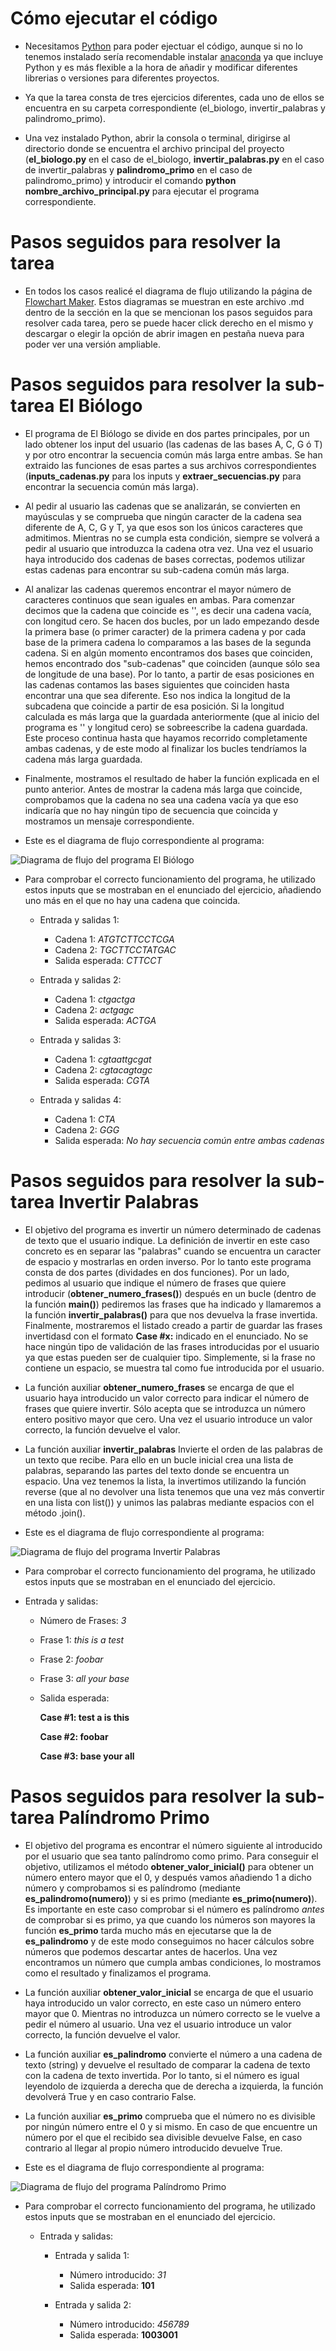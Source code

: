 # Cómo ejecutar el código

-   Necesitamos [Python](https://www.python.org/) para poder ejectuar el código, aunque si no lo tenemos instalado sería recomendable instalar [anaconda](https://www.anaconda.com/products/individual) ya que incluye Python y es más flexible a la hora de añadir y modificar diferentes librerias o versiones para diferentes proyectos.

-   Ya que la tarea consta de tres ejercicios diferentes, cada uno de ellos se encuentra en su carpeta correspondiente (el_biologo, invertir_palabras y palindromo_primo).

-   Una vez instalado Python, abrir la consola o terminal, dirigirse al directorio donde se encuentra el archivo principal del proyecto (**el_biologo.py** en el caso de el_biologo, **invertir_palabras.py** en el caso de invertir_palabras y **palindromo_primo** en el caso de palindromo_primo) y introducir el comando **python nombre_archivo_principal.py** para ejecutar el programa correspondiente.

# Pasos seguidos para resolver la tarea

-   En todos los casos realicé el diagrama de flujo utilizando la página de [Flowchart Maker](https://app.diagrams.net/). Estos diagramas se muestran en este archivo .md dentro de la sección en la que se mencionan los pasos seguidos para resolver cada tarea, pero se puede hacer click derecho en el mismo y descargar o elegir la opción de abrir imagen en pestaña nueva para poder ver una versión ampliable.

# Pasos seguidos para resolver la sub-tarea El Biólogo

-   El programa de El Biólogo se divide en dos partes principales, por un lado obtener los input del usuario (las cadenas de las bases A, C, G ó T) y por otro encontrar la secuencia común más larga entre ambas. Se han extraido las funciones de esas partes a sus archivos correspondientes (**inputs_cadenas.py** para los inputs y **extraer_secuencias.py** para encontrar la secuencia común más larga).

-   Al pedir al usuario las cadenas que se analizarán, se convierten en mayúsculas y se comprueba que ningún caracter de la cadena sea diferente de A, C, G y T, ya que esos son los únicos caracteres que admitimos. Mientras no se cumpla esta condición, siempre se volverá a pedir al usuario que introduzca la cadena otra vez. Una vez el usuario haya introducido dos cadenas de bases correctas, podemos utilizar estas cadenas para encontrar su sub-cadena común más larga.

-   Al analizar las cadenas queremos encontrar el mayor número de caracteres continuos que sean iguales en ambas. Para comenzar decimos que la cadena que coincide es '', es decir una cadena vacía, con longitud cero. Se hacen dos bucles, por un lado empezando desde la primera base (o primer caracter) de la primera cadena y por cada base de la primera cadena lo comparamos a las bases de la segunda cadena. Si en algún momento encontramos dos bases que coinciden, hemos encontrado dos "sub-cadenas" que coinciden (aunque sólo sea de longitude de una base). Por lo tanto, a partir de esas posiciones en las cadenas contamos las bases siguientes que coinciden hasta encontrar una que sea diferente. Eso nos indica la longitud de la subcadena que coincide a partir de esa posición. Si la longitud calculada es más larga que la guardada anteriormente (que al inicio del programa es '' y longitud cero) se sobreescribe la cadena guardada. Este proceso continua hasta que hayamos recorrido completamente ambas cadenas, y de este modo al finalizar los bucles tendríamos la cadena más larga guardada.

-   Finalmente, mostramos el resultado de haber la función explicada en el punto anterior. Antes de mostrar la cadena más larga que coincide, comprobamos que la cadena no sea una cadena vacía ya que eso indicaría que no hay ningún tipo de secuencia que coincida y mostramos un mensaje correspondiente.

-   Este es el diagrama de flujo correspondiente al programa:

![Diagrama de flujo del programa El Biólogo](diagrama-el-biologo.png)

-   Para comprobar el correcto funcionamiento del programa, he utilizado estos inputs que se mostraban en el enunciado del ejercicio, añadiendo uno más en el que no hay una cadena que coincida.

    -   Entrada y salidas 1:

        -   Cadena 1: _ATGTCTTCCTCGA_
        -   Cadena 2: _TGCTTCCTATGAC_
        -   Salida esperada: _CTTCCT_

    -   Entrada y salidas 2:

        -   Cadena 1: _ctgactga_
        -   Cadena 2: _actgagc_
        -   Salida esperada: _ACTGA_

    -   Entrada y salidas 3:

        -   Cadena 1: _cgtaattgcgat_
        -   Cadena 2: _cgtacagtagc_
        -   Salida esperada: _CGTA_

    -   Entrada y salidas 4:
        -   Cadena 1: _CTA_
        -   Cadena 2: _GGG_
        -   Salida esperada: _No hay secuencia común entre ambas cadenas_

# Pasos seguidos para resolver la sub-tarea Invertir Palabras

-   El objetivo del programa es invertir un número determinado de cadenas de texto que el usuario indique. La definición de invertir en este caso concreto es en separar las "palabras" cuando se encuentra un caracter de espacio y mostrarlas en orden inverso. Por lo tanto este programa consta de dos partes (dividades en dos funciones). Por un lado, pedimos al usuario que indique el número de frases que quiere introducir (**obtener_numero_frases()**) después en un bucle (dentro de la función **main()**) pediremos las frases que ha indicado y llamaremos a la función **invertir_palabras()** para que nos devuelva la frase invertida. Finalmente, mostraremos el listado creado a partir de guardar las frases invertidasd con el formato **Case #x:** indicado en el enunciado. No se hace ningún tipo de validación de las frases introducidas por el usuario ya que estas pueden ser de cualquier tipo. Simplemente, si la frase no contiene un espacio, se muestra tal como fue introducida por el usuario.

-   La función auxiliar **obtener_numero_frases** se encarga de que el usuario haya introducido un valor correcto para indicar el número de frases que quiere invertir. Sólo acepta que se introduzca un número entero positivo mayor que cero. Una vez el usuario introduce un valor correcto, la función devuelve el valor.

-   La función auxiliar **invertir_palabras** Invierte el orden de las palabras de un texto que recibe. Para ello en un bucle inicial crea una lista de palabras, separando las partes del texto donde se encuentra un espacio. Una vez tenemos la lista, la invertimos utilizando la función reverse (que al no devolver una lista tenemos que una vez más convertir en una lista con list()) y unimos las palabras mediante espacios con el método .join().

-   Este es el diagrama de flujo correspondiente al programa:

![Diagrama de flujo del programa Invertir Palabras](diagrama-invertir-palabras.png)

-   Para comprobar el correcto funcionamiento del programa, he utilizado estos inputs que se mostraban en el enunciado del ejercicio.

-   Entrada y salidas:

    -   Número de Frases: _3_
    -   Frase 1: _this is a test_
    -   Frase 2: _foobar_
    -   Frase 3: _all your base_

    -   Salida esperada:

        **Case #1: test a is this**

        **Case #2: foobar**

        **Case #3: base your all**

# Pasos seguidos para resolver la sub-tarea Palíndromo Primo

-   El objetivo del programa es encontrar el número siguiente al introducido por el usuario que sea tanto palíndromo como primo. Para conseguir el objetivo, utilizamos el método **obtener_valor_inicial()** para obtener un número entero mayor que el 0, y después vamos añadiendo 1 a dicho número y comprobamos si es palíndromo (mediante **es_palindromo(numero)**) y si es primo (mediante **es_primo(numero)**). Es importante en este caso comprobar si el número es palíndromo _antes_ de comprobar si es primo, ya que cuando los números son mayores la función **es_primo** tarda mucho más en ejecutarse que la de **es_palindromo** y de este modo conseguimos no hacer cálculos sobre números que podemos descartar antes de hacerlos. Una vez encontramos un número que cumpla ambas condiciones, lo mostramos como el resultado y finalizamos el programa.

-   La función auxiliar **obtener_valor_inicial** se encarga de que el usuario haya introducido un valor correcto, en este caso un número entero mayor que 0. Mientras no introduzca un número correcto se le vuelve a pedir el número al usuario. Una vez el usuario introduce un valor correcto, la función devuelve el valor.

-   La función auxiliar **es_palindromo** convierte el número a una cadena de texto (string) y devuelve el resultado de comparar la cadena de texto con la cadena de texto invertida. Por lo tanto, si el número es igual leyendolo de izquierda a derecha que de derecha a izquierda, la función devolverá True y en caso contrario False.

-   La función auxiliar **es_primo** comprueba que el número no es divisible por ningún número entre el 0 y si mismo. En caso de que encuentre un número por el que el recibido sea divisible devuelve False, en caso contrario al llegar al propio número introducido devuelve True.

-   Este es el diagrama de flujo correspondiente al programa:

![Diagrama de flujo del programa Palíndromo Primo](diagrama-palindromo-primo.png)

-   Para comprobar el correcto funcionamiento del programa, he utilizado estos inputs que se mostraban en el enunciado del ejercicio.

    -   Entrada y salidas:

        -   Entrada y salida 1:

            -   Número introducido: _31_
            -   Salida esperada: **101**

        -   Entrada y salida 2:

            -   Número introducido: _456789_
            -   Salida esperada: **1003001**
